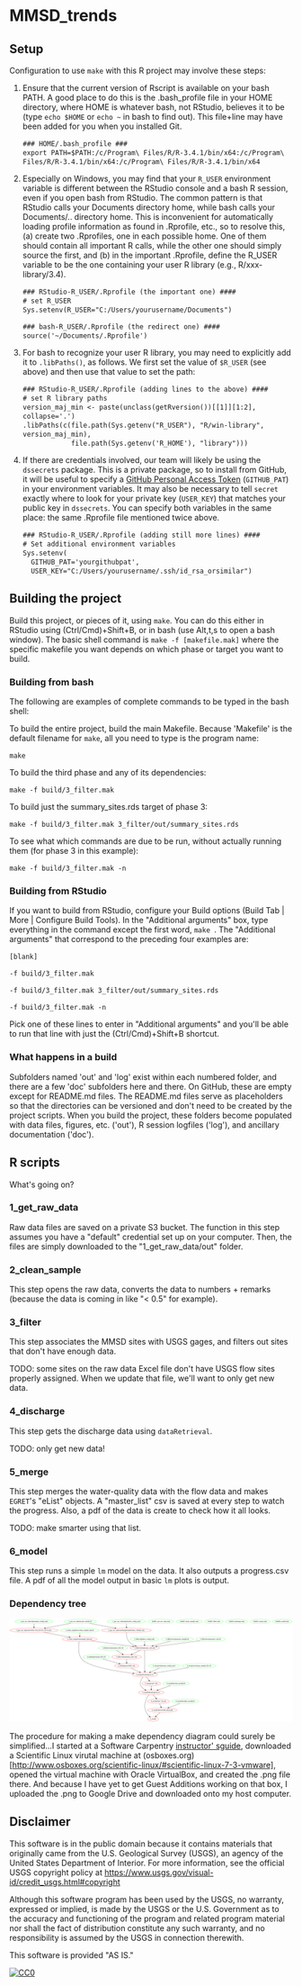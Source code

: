 # MMSD_trends

## Setup

Configuration to use `make` with this R project may involve these steps:

1. Ensure that the current version of Rscript is available on your bash PATH. A good place to do this is the .bash_profile file in your HOME directory, where HOME is whatever bash, not RStudio, believes it to be (type `echo $HOME` or `echo ~` in bash to find out). This file+line may have been added for you when you installed Git.
    ```
    ### HOME/.bash_profile ###
    export PATH=$PATH:/c/Program\ Files/R/R-3.4.1/bin/x64:/c/Program\ Files/R/R-3.4.1/bin/x64:/c/Program\ Files/R/R-3.4.1/bin/x64
    ```

2. Especially on Windows, you may find that your `R_USER` environment variable is different between the RStudio console and a bash R session, even if you open bash from RStudio. The common pattern is that RStudio calls your Documents directory home, while bash calls your Documents/.. directory home. This is inconvenient for automatically loading profile information as found in .Rprofile, etc., so to resolve this, (a) create two .Rprofiles, one in each possible home. One of them should contain all important R calls, while the other one should simply source the first, and (b) in the important .Rprofile, define the R_USER variable to be the one containing your user R library (e.g., R/xxx-library/3.4).
    ```
    ### RStudio-R_USER/.Rprofile (the important one) ####
    # set R_USER
    Sys.setenv(R_USER="C:/Users/yourusername/Documents")
    ```
    
    ```
    ### bash-R_USER/.Rprofile (the redirect one) ####
    source('~/Documents/.Rprofile')
    ```

3. For bash to recognize your user R library, you may need to explicitly add it to `.libPaths()`, as follows. We first set the value of `$R_USER` (see above) and then use that value to set the path:

    ```
    ### RStudio-R_USER/.Rprofile (adding lines to the above) ####
    # set R library paths
    version_maj_min <- paste(unclass(getRversion())[[1]][1:2], collapse='.')
    .libPaths(c(file.path(Sys.getenv("R_USER"), "R/win-library", version_maj_min),
                file.path(Sys.getenv('R_HOME'), "library")))
    ```

4. If there are credentials involved, our team will likely be using the `dssecrets` package. This is a private package, so to install from GitHub, it will be useful to specify a [GitHub Personal Access Token](https://github.com/settings/tokens) (`GITHUB_PAT`) in your environment variables. It may also be necessary to tell `secret` exactly where to look for your private key (`USER_KEY`) that matches your public key in `dssecrets`. You can specify both variables in the same place: the same .Rprofile file mentioned twice above.
    ```
    ### RStudio-R_USER/.Rprofile (adding still more lines) ####
    # Set additional environment variables
    Sys.setenv(
      GITHUB_PAT='yourgithubpat',
      USER_KEY="C:/Users/yourusername/.ssh/id_rsa_orsimilar")
    ```


## Building the project

Build this project, or pieces of it, using `make`. You can do this either in RStudio using (Ctrl/Cmd)+Shift+B, or in bash (use Alt,t,s to open a bash window). The basic shell command is `make -f [makefile.mak]` where the specific makefile you want depends on which phase or target you want to build.

### Building from bash

The following are examples of complete commands to be typed in the bash shell:

To build the entire project, build the main Makefile. Because 'Makefile' is the default filename for `make`, all you need to type is the program name:
```
make
```

To build the third phase and any of its dependencies:
```
make -f build/3_filter.mak
```

To build just the summary_sites.rds target of phase 3:
```
make -f build/3_filter.mak 3_filter/out/summary_sites.rds
```

To see what which commands are due to be run, without actually running them (for phase 3 in this example):
```
make -f build/3_filter.mak -n
```

### Building from RStudio

If you want to build from RStudio, configure your Build options (Build Tab | More | Configure Build Tools). In the "Additional arguments" box, type everything in the command except the first word, `make `. The "Additional arguments" that correspond to the preceding four examples are:
```
[blank]
```
```
-f build/3_filter.mak
```
```
-f build/3_filter.mak 3_filter/out/summary_sites.rds
```
```
-f build/3_filter.mak -n
```
Pick one of these lines to enter in "Additional arguments" and you'll be able to run that line with just the (Ctrl/Cmd)+Shift+B shortcut.

### What happens in a build

Subfolders named 'out' and 'log' exist within each numbered folder, and there are a few 'doc' subfolders here and there. On GitHub, these are empty except for README.md files. The README.md files serve as placeholders so that the directories can be versioned and don't need to be created by the project scripts. When you build the project, these folders become populated with data files, figures, etc. ('out'), R session logfiles ('log'), and ancillary documentation ('doc'). 


## R scripts

What's going on?

### 1_get_raw_data

Raw data files are saved on a private S3 bucket. The function in this step assumes you have a "default" credential set up on your computer. Then, the files are simply downloaded to the "1_get_raw_data/out" folder.

### 2_clean_sample

This step opens the raw data, converts the data to numbers + remarks (because the data is coming in like "< 0.5" for example).

### 3_filter

This step associates the MMSD sites with USGS gages, and filters out sites that don't have enough data. 

TODO: some sites on the raw data Excel file don't have USGS flow sites properly assigned. When we update that file, we'll want to only get new data.

### 4_discharge

This step gets the discharge data using `dataRetrieval`. 

TODO: only get new data!

### 5_merge

This step merges the water-quality data with the flow data and makes `EGRET`'s "eList" objects. A "master_list" csv is saved at every step to watch the progress. Also, a pdf of the data is create to check how it all looks.

TODO: make smarter using that list.

### 6_model

This step runs a simple `lm` model on the data. It also outputs a progress.csv file. A pdf of all the model output in basic `lm` plots is output.

### Dependency tree

![Dependencies](build/make_diagram.png)

The procedure for making a make dependency diagram could surely be simplified...I started at a Software Carpentry [instructor' sguide](http://swcarpentry.github.io/swc-releases/2016.06/make-novice/extras/guide.html), downloaded a Scientific Linux virutal machine at (osboxes.org)[http://www.osboxes.org/scientific-linux/#scientific-linux-7-3-vmware], opened the virtual machine with Oracle VirtualBox, and created the .png file there. And because I have yet to get Guest Additions working on that box, I uploaded the .png to Google Drive and downloaded onto my host computer.


## Disclaimer

This software is in the public domain because it contains materials that originally came from the U.S. Geological Survey (USGS), an agency of the United States Department of Interior. For more information, see the official USGS copyright policy at <https://www.usgs.gov/visual-id/credit_usgs.html#copyright>

Although this software program has been used by the USGS, no warranty, expressed or implied, is made by the USGS or the U.S. Government as to the accuracy and functioning of the program and related program material nor shall the fact of distribution constitute any such warranty, and no responsibility is assumed by the USGS in connection therewith.

This software is provided "AS IS."

[![CC0](http://i.creativecommons.org/p/zero/1.0/88x31.png)](http://creativecommons.org/publicdomain/zero/1.0/)
